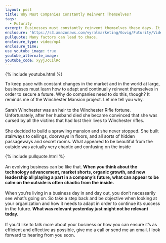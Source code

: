 ```yaml
---
layout: post
title: Why Must Companies Constantly Reinvent Themselves?
tags:
  - Futurity
excerpt: Businesses must constantly reinvent themselves these days. It’s how they stay relevant and compete with new companies.
enclosure: 'https://s3.amazonaws.com/vyralmarketing/Govig/Futurity/Videos/2017/Why+Must+Companies+Constantly+Reinvent+Themselves%253F.mp4'
pullquote: Many factors can lead to chaos.
enclosure_type: video/mp4
enclosure_time:
use_youtube_image: true
youtube_alternate_image:
youtube_code: xyyjJcCilRc
---
```



{% include youtube.html %}

To keep pace with constant changes in the market and in the world at large, businesses must learn how to adapt and continually reinvent themselves in order to secure a future. Why do companies need to do this, though? It reminds me of the Winchester Mansion project. Let me tell you why.
<br>&nbsp;
<br>Sarah Winchester was an heir to the Winchester Rifle fortune. Unfortunately, after her husband died she became convinced that she was cursed by all the victims that had lost their lives to Winchester rifles.&nbsp;
<br>&nbsp;
<br>She decided to build a sprawling mansion and she never stopped. She built stairways to ceilings, doorways in floors, and all sorts of hidden passageways and secret rooms. What appeared to be beautiful from the outside was actually very chaotic and confusing on the inside

{% include pullquote.html %}
<br>&nbsp;
<br>An evolving business can be like that. **When you think about the technology advancement, market shorts, organic growth, and new leadership all playing a part in a company’s future, what can appear to be calm on the outside is often chaotic from the inside.**
<br>&nbsp;
<br>When you’re living in a business day in and day out, you don’t necessarily see what’s going on. So take a step back and be objective when looking at your organization and how it needs to adapt in order to continue its success in the future. **What was relevant yesterday just might not be relevant today.**
<br>&nbsp;
<br>If you’d like to talk more about your business or how you can ensure it’s as efficient and effective as possible, give me a call or send me an email. I look forward to hearing from you soon.
